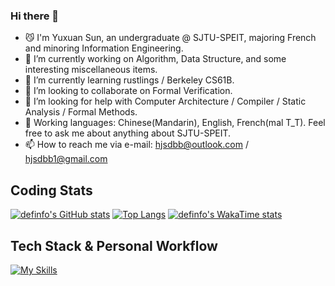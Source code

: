 ### Hi there 👋

<!--
**definfo/definfo** is a ✨ _special_ ✨ repository because its `README.md` (this file) appears on your GitHub profile.

Here are some ideas to get you started:

- 🔭 I’m currently working on ...
- 🌱 I’m currently learning ...
- 👯 I’m looking to collaborate on ...
- 🤔 I’m looking for help with ...
- 💬 Ask me about ...
- 📫 How to reach me: ...
- 😄 Pronouns: ...
- ⚡ Fun fact: ...
-->
- 😼 I'm Yuxuan Sun, an undergraduate @ SJTU-SPEIT, majoring French and minoring Information Engineering.
- 🔭 I’m currently working on Algorithm, Data Structure, and some interesting miscellaneous items.
- 🌱 I’m currently learning rustlings / Berkeley CS61B.
- 👯 I’m looking to collaborate on Formal Verification.
- 🤔 I’m looking for help with Computer Architecture / Compiler / Static Analysis / Formal Methods.
- 💬 Working languages: Chinese(Mandarin), English, French(mal T_T). Feel free to ask me about anything about SJTU-SPEIT.
- 📫 How to reach me via e-mail: hjsdbb@outlook.com / hjsdbb1@gmail.com

## Coding Stats
[![definfo's GitHub stats](https://github-readme-stats-tau-sepia-53.vercel.app/api?username=definfo&theme=transparent&custom_title=definfo's+Github+Stats)](https://github.com/anuraghazra/github-readme-stats)
[![Top Langs](https://github-readme-stats-tau-sepia-53.vercel.app/api/top-langs/?username=definfo&theme=transparent&langs_count=8&layout=compact)](https://github.com/anuraghazra/github-readme-stats)
[![definfo's WakaTime stats](https://github-readme-stats.vercel.app/api/wakatime?username=definfo&theme=transparent&layout=compact&custom_title=definfo's+WakaTime+Stats)](https://github.com/anuraghazra/github-readme-stats)

## Tech Stack & Personal Workflow
[![My Skills](https://skillicons.dev/icons?i=bash,c,cpp,py,pytorch,java,rust,docker,git,nginx,arch,vim,vscode&perline=8)](https://skillicons.dev)
